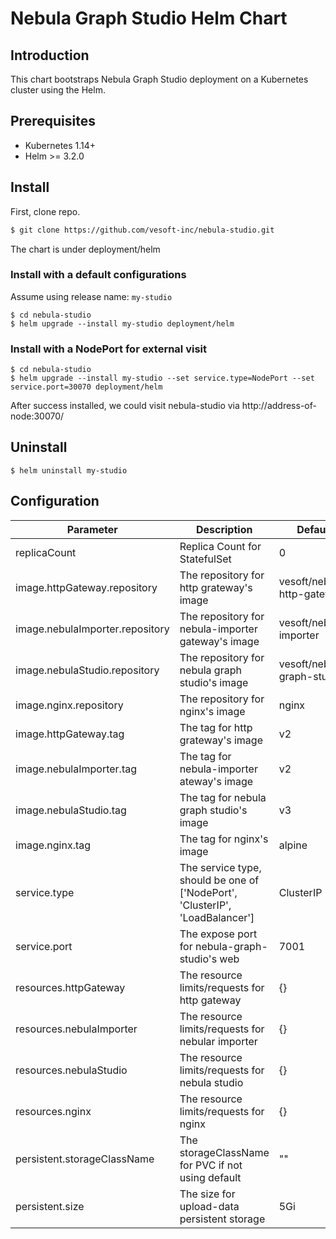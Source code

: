 # Nebula Graph Studio Helm Chart

## Introduction
This chart bootstraps Nebula Graph Studio deployment on a Kubernetes cluster using the Helm.

## Prerequisites

- Kubernetes 1.14+
- Helm >= 3.2.0

## Install

First, clone repo.
```sh
$ git clone https://github.com/vesoft-inc/nebula-studio.git
```

The chart is under deployment/helm

### Install with a default configurations

Assume using release name: `my-studio`

```
$ cd nebula-studio
$ helm upgrade --install my-studio deployment/helm
```

### Install with a NodePort for external visit

```
$ cd nebula-studio
$ helm upgrade --install my-studio --set service.type=NodePort --set service.port=30070 deployment/helm
```

After success installed, we could visit nebula-studio via http://address-of-node:30070/

## Uninstall

```
$ helm uninstall my-studio
```

## Configuration


| Parameter | Description | Default |
|-----------|-------------|---------|
| replicaCount  | Replica Count for StatefulSet  | 0  |
| image.httpGateway.repository  |  The repository for http grateway's image  | vesoft/nebula-http-gateway  |
| image.nebulaImporter.repository  |  The repository for nebula-importer gateway's image  | vesoft/nebula-importer  |
| image.nebulaStudio.repository  |  The repository for nebula graph studio's image  | vesoft/nebula-graph-studio |
| image.nginx.repository  |  The repository for nginx's image  | nginx  |
| image.httpGateway.tag  |  The tag for http grateway's image  | v2  |
| image.nebulaImporter.tag  |  The tag for nebula-importer ateway's image  | v2  |
| image.nebulaStudio.tag  |  The tag for nebula graph studio's image  | v3  |
| image.nginx.tag  |  The tag for nginx's image  | alpine  |
| service.type  | The service type, should be one of ['NodePort', 'ClusterIP', 'LoadBalancer'] |  ClusterIP  |
| service.port  | The expose port for nebula-graph-studio's web |  7001  |
| resources.httpGateway  | The resource limits/requests for http gateway | {}  |
| resources.nebulaImporter  | The resource limits/requests for nebular importer | {}  |
| resources.nebulaStudio  | The resource limits/requests for nebula studio | {}  |
| resources.nginx  | The resource limits/requests for nginx | {}  |
| persistent.storageClassName  | The storageClassName for PVC if not using default  | ""  |
| persistent.size  | The size for upload-data persistent storage | 5Gi  |

